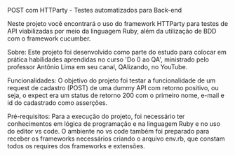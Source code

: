 POST com HTTParty - Testes automatizados para Back-end

Neste projeto você encontrará o uso do framework HTTParty para testes de API viabilizadas por meio da linguagem Ruby, além da utilização de BDD com o framework cucumber.

Sobre: Este projeto foi desenvolvido como parte do estudo para colocar em prática habilidades aprendidas no curso 'Do 0 ao QA', ministrado pelo professor Antônio Lima em seu canal, QAlizando, no YouTube.

Funcionalidades: O objetivo do projeto foi testar a funcionalidade de um request de cadastro (POST) de uma dummy API com retorno positivo, ou seja, o expect era um status de retorno 200 com o primeiro nome, e-mail e id do cadastrado como asserções.

Pré-requisitos: Para a execução do projeto, foi necessário ter conhecimentos em lógica de programação e na linguagem Ruby e no uso do editor vs code. O ambiente no vs code também foi preparado para receber os frameworks necessários criando o arquivo env.rb, que constam todos os requires dos frameworks e extensões.
